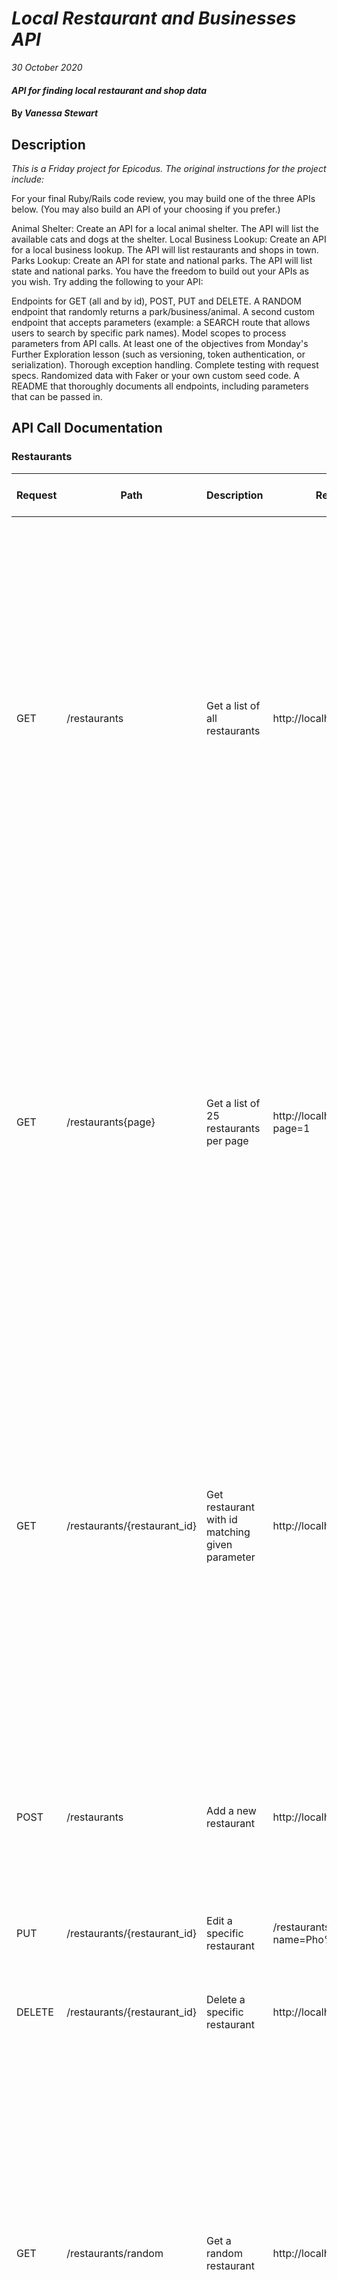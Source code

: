 # _Local Restaurant and Businesses API_

_30 October 2020_

#### _API for finding local restaurant and shop data_

#### By _**Vanessa Stewart**_

## Description

_This is a Friday project for Epicodus. The original instructions for the project include:_

For your final Ruby/Rails code review, you may build one of the three APIs below. (You may also build an API of your choosing if you prefer.)

Animal Shelter: Create an API for a local animal shelter. The API will list the available cats and dogs at the shelter.
Local Business Lookup: Create an API for a local business lookup. The API will list restaurants and shops in town.
Parks Lookup: Create an API for state and national parks. The API will list state and national parks.
You have the freedom to build out your APIs as you wish. Try adding the following to your API:

Endpoints for GET (all and by id), POST, PUT and DELETE.
A RANDOM endpoint that randomly returns a park/business/animal.
A second custom endpoint that accepts parameters (example: a SEARCH route that allows users to search by specific park names).
Model scopes to process parameters from API calls.
At least one of the objectives from Monday's Further Exploration lesson (such as versioning, token authentication, or serialization).
Thorough exception handling.
Complete testing with request specs.
Randomized data with Faker or your own custom seed code.
A README that thoroughly documents all endpoints, including parameters that can be passed in.

## API Call Documentation
### Restaurants

| Request | Path | Description | Request URL Example | Response Header | Response Body Example | Error Header | Error Response Body |
| ------- | ---- | ----------- | ------------------- |---------------- | --------------------- | ------------ | ------------------- |
| GET | /restaurants | Get a list of all restaurants |  http://localhost:3000/restaurants | 200: OK | [ { "id": 1, "name": "Fast Bar & Grill", "kind": "Bar", "description": "To deliver an exceptional shopping experience by offering the best service, value, quality, and freshest products while being good stewards of our environment and giving back to the communities we serve.", "review": "The counter is on the left side, and so is the menu. It can get pretty busy with 30 min wait times. I recommend checking the website and see how busy their store is.", "created_at": "2020-10-30T16:16:55.703Z", "updated_at": "2020-10-30T16:16:55.703Z" } ] | - | - |
| GET | /restaurants{page} | Get a list of 25 restaurants per page | http://localhost:3000/restaurants?page=1 | 200: OK | [ { "id": 1, "name": "Fast Bar & Grill", "kind": "Bar", "description": "To deliver an exceptional shopping experience by offering the best service, value, quality, and freshest products while being good stewards of our environment and giving back to the communities we serve.", "review": "The counter is on the left side, and so is the menu. It can get pretty busy with 30 min wait times. I recommend checking the website and see how busy their store is.", "created_at": "2020-10-30T16:16:55.703Z", "updated_at": "2020-10-30T16:16:55.703Z" } ] | - | - |
| GET | /restaurants/{restaurant_id} | Get restaurant with id matching given parameter | http://localhost:3000/restaurants/20 | 200: OK | { "id": 20, "name": "Spice Burger", "kind": "Burgers", "description": "To provide an exceptional dining experience that satisfies our guests’ grown-up tastes by being a Cut-Above in everything we do.", "review": "The chicken nachos were delicious and the atmosphere was great. The frozen margaritas were a little on the weak side. Would probably return for a work happy hour but was pretty disappointed about the lack of free tequila and beer we read about!", "created_at": "2020-10-30T16:16:55.737Z", "updated_at": "2020-10-30T16:16:55.737Z" } | 404: Not Found| { "message": "Couldn't find Restaurant with 'id'=20" } |
| POST | /restaurants | Add a new restaurant |  http://localhost:3000/restaurants | 201: Created | { "id": 102, "name": "test", "kind": "test", "description": "test", "review": "test", "created_at": "2020-10-30T21:56:42.448Z", "updated_at": "2020-10-30T21:56:42.448Z" } | 422: Unprocessable Entity | { "message": "Validation failed: Name can't be blank, Kind can't be blank, Description can't be blank, Review can't be blank" } |
| PUT | /restaurants/{restaurant_id} | Edit a specific restaurant | /restaurants/52?name=Pho%20City&kind=Vietnamese | 200: OK | { "message": "Restaurant successfully updated." } | - | - |
| DELETE | /restaurants/{restaurant_id} | Delete a specific restaurant | http://localhost:3000/restaurants/1000 | 200: OK | { "message": "Restaurant successfully deleted." } | 404: Not found | { "message": "Couldn't find Restaurant with 'id'=1000" } |
| GET | /restaurants/random | Get a random restaurant | http://localhost:3000/restaurant/random | 200: OK | { "id": 7, "name": "Green Shakes", "kind": "Sushi", "description": "To deliver an exceptional shopping experience by offering the best service, value, quality, and freshest products while being good stewards of our environment and giving back to the communities we serve.", "review": "In terms of omakase, they had a few options but the one we chose was the 87 dollar version which include sashimi and sushi.", "created_at": "2020-10-30T16:16:55.717Z", "updated_at": "2020-10-30T16:16:55.717Z" } | - | - |
| GET | /restaurants/search{name, kind, page} | Search for a restaurant by name or kind or both. Can enter a page paremeter to get results of 25 restaurants per page. | http://localhost:3000/restaurant/search?name=grill&kind=bar&page=1 | 200: OK | [ { "id": 1, "name": "Fast Bar & Grill", "kind": "Bar", "description": "To deliver an exceptional shopping experience by offering the best service, value, quality, and freshest products while being good stewards of our environment and giving back to the communities we serve.", "review": "The counter is on the left side, and so is the menu. It can get pretty busy with 30 min wait times. I recommend checking the website and see how busy their store is.", "created_at": "2020-10-30T16:16:55.703Z", "updated_at": "2020-10-30T16:16:55.703Z" }, { "id": 8, "name": "4607 Grill", "kind": "Bar", "description": "Our mission is to be a leader in the distribution and merchandising of food, pharmacy, health and personal care items, seasonal merchandise, and related products and services. We place considerable importance on forging strong supplier partnerships. Our suppliers, large or small, local or global, are essential components in accomplishing our mission.", "review": "Brand new. Great design. Odd to hear pop music in a Mexican establishment. Music is a bit loud. It should be background.", "created_at": "2020-10-30T16:16:55.719Z", "updated_at": "2020-10-30T16:16:55.719Z" } ] | - | - |


### Shops
| Request | Path | Description | Request URL | Response Headers | Response Body Example | Error Header | Error Response Body |
| ------- | ---- | ----------- | ----------- |----------------- | --------------------- | ------------ | ------------------- |
| GET | /shops | Get a list of all shops |  http://localhost:3000/shops | 200: OK | [{ "id": 2,"name": "Denesik, Green and Zulauf", "industry": "Health, Wellness and Fitness", "logo_url": "https://pigment.github.io/fake-logos/logos/medium/color/6.png", "slogan": "Down-sized cohesive local area network" "created_at": "2020-10-30T16:17:46.061Z", "updated_at": "2020-10-30T16:17:46.061Z" }] | - | - |
| GET | /shops{page} | Get a list of 25 shops per page | http://localhost:3000/shops?page=1 | 200: OK | [{ "id": 2,"name": "Denesik, Green and Zulauf", "industry": "Health, Wellness and Fitness", "logo_url": "https://pigment.github.io/fake-logos/logos/medium/color/6.png", "slogan": "Down-sized cohesive local area network" "created_at": "2020-10-30T16:17:46.061Z", "updated_at": "2020-10-30T16:17:46.061Z" }] | - | - |
| GET | /shops/{shop_id} | Get shop with id matching given parameter | http://localhost:3000/shops/20 | 200: OK | { "id": 20, "name": "Doyle and Sons", "industry": "Aviation & Aerospace", "logo_url": "https://pigment.github.io/fake-logos/logos/medium/color/6.png", "slogan": "User-centric solution-oriented standardization", "created_at": "2020-10-30T16:17:46.091Z", "updated_at": "2020-10-30T16:17:46.091Z" }| 404: Not Found| { "message": "Couldn't find Shop with 'id'=20" } |
| POST | /shops | Add a new shop |  http://localhost:3000/shops | 201: Created | { "id": 52, "name": "test", "industry": "test", "logo_url": "test", "slogan": "test", "created_at": "2020-10-30T22:00:55.535Z", "updated_at": "2020-10-30T22:00:55.535Z" } | 422: Unprocessable Entity | { "message": "Validation failed: Name can't be blank, Industry can't be blank, Logo url can't be blank, Slogan can't be blank"} |
| PUT | /shop/{shop_id} | Edit a specific shop | /shop/52?name=updated_name | 200: OK | { "message": "Shop successfully updated." } | - | - |
| DELETE | /shops/{shop_id} | Delete a specific shop | http://localhost:3000/shops/1000 | 200: OK | { "message": "Shop successfully deleted." } | 404: Not found | { "message": "Couldn't find Shop with 'id'=1000" } |
| GET | /shops/random | Get a random shop | http://localhost:3000/shop/random | 200: OK | { "id": 25, "name": "Hudson, Metz and Bartell", "industry": "Market Research", "logo_url": "https://pigment.github.io/fake-logos/logos/medium/color/13.png", "slogan": "Team-oriented object-oriented function", "created_at": "2020-10-30T16:17:46.099Z", "updated_at": "2020-10-30T16:17:46.099Z" } | - | - |

| GET | /shops/search{name, kind, page} | Search for a shop by name or kind or both. Can enter a page paremeter to get results of 25 shops per page. |  http://localhost:3000/shop/search?name=L&kind=railroad&page=1 | 200: OK | [ { "id": 5, "name": "Lubowitz-O'Reilly", "industry": "Railroad Manufacture", "logo_url": "https://pigment.github.io/fake-logos/logos/medium/color/13.png", "slogan": "Configurable uniform circuit", "created_at": "2020-10-30T16:17:46.067Z", "updated_at": "2020-10-30T16:17:46.067Z" }, { "id": 21, "name": "Lockman Group", "industry": "Railroad Manufacture", "logo_url": "https://pigment.github.io/fake-logos/logos/medium/color/12.png", "slogan": "Multi-layered background product", "created_at": "2020-10-30T16:17:46.092Z", "updated_at": "2020-10-30T16:17:46.092Z" } ] | - | - |

## Setup/Installation Requirements

To Access and Extend This Project:

1. Install Rails
- For this project, you will need Ruby. Follow the directions [here](https://www.learnhowtoprogram.com/ruby-and-rails/getting-started-with-ruby/ruby-installation-and-setup) for setting up Ruby.
- Install Rails on your machine with the following terminal command `gem install rails -v 5.2.0`

2. Clone Repo and Install Bundler
- Navigate to the directory on your local computer where you would like to clone this repo.
- Clone this repo using the `git clone` command in terminal/command line.
- Navigate to the cloned folder and run `gem install bundler` to install Bundler, which will mange all gem installations for our project.
- Run `bundle` or `bundle install` in your command line to download all dependencies. (If you add additional gems later, you will need to run `bundle update <gem name>`.)

3. Set Up Database
- Run `rake db:setup` in the terminal. This is akin to running the following rake tasks all at once: db:create(creates the dev and test databases for the current env), db:schema:load (recreates the database from the schema.rb file), and db:seed(runs the db/seed.rb file).

4. Open in Text Editor
- Open the cloned repo in a text editor of your choice.
- To Run Tests: While in the root directory of this project, run `rspec` in your command line.
- To Run the App in Browser: While in the root directory of the project, run `rails s` in the terminal. This will start a server, which you can access by entering `localhost:3000` in your browser.

## Known Bugs

_There are no known bugs at this time._

## Support and Contact Details

_Connect with me at vamariestewart@gmail.com with ideas to improve this project and/or with general compliments, jokes, riddles, fun facts, and other sundry sparks of joy._

## Technologies Used

* Ruby
* Rails with Postgres
* Ruby Gems: Factory Bot Rails, Faker, Kaminari, Launchy, Pry, PG, RSpec, Ruby-Limiter, Shoulda-Matchers

### License

Copyright (c) 2020 **_Vanessa Stewart_**

Permission is hereby granted, free of charge, to any person obtaining a copy of this software and associated documentation files (the "Software"), to deal in the Software without restriction, including without limitation the rights to use, copy, modify, merge, publish, distribute, sublicense, and/or sell copies of the Software, and to permit persons to whom the Software is furnished to do so, subject to the following conditions:

The above copyright notice and this permission notice shall be included in all copies or substantial portions of the Software.

THE SOFTWARE IS PROVIDED "AS IS", WITHOUT WARRANTY OF ANY KIND, EXPRESS OR IMPLIED, INCLUDING BUT NOT LIMITED TO THE WARRANTIES OF MERCHANTABILITY, FITNESS FOR A PARTICULAR PURPOSE AND NONINFRINGEMENT. IN NO EVENT SHALL THE AUTHORS OR COPYRIGHT HOLDERS BE LIABLE FOR ANY CLAIM, DAMAGES OR OTHER LIABILITY, WHETHER IN AN ACTION OF CONTRACT, TORT OR OTHERWISE, ARISING FROM, OUT OF OR IN CONNECTION WITH THE SOFTWARE OR THE USE OR OTHER DEALINGS IN THE SOFTWARE.
